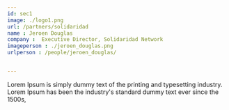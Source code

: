 ```yaml
---
id: sec1
image: ./logo1.png
url: /partners/solidaridad
name : Jeroen Douglas
company :  Executive Director, Solidaridad Network 
imageperson : ./jeroen_douglas.png
urlperson : /people/jeroen_douglas/ 


---
```

Lorem Ipsum is simply dummy text of the printing and typesetting industry. Lorem Ipsum has been the industry's standard dummy text ever since the 1500s,